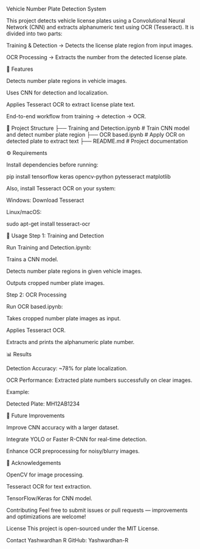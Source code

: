 Vehicle Number Plate Detection System

This project detects vehicle license plates using a Convolutional Neural Network (CNN) and extracts alphanumeric text using OCR (Tesseract). It is divided into two parts:

Training & Detection → Detects the license plate region from input images.

OCR Processing → Extracts the number from the detected license plate.

🚀 Features

Detects number plate regions in vehicle images.

Uses CNN for detection and localization.

Applies Tesseract OCR to extract license plate text.

End-to-end workflow from training → detection → OCR.

📂 Project Structure
├── Training and Detection.ipynb   # Train CNN model and detect number plate region
├── OCR based.ipynb                # Apply OCR on detected plate to extract text
├── README.md                      # Project documentation

⚙️ Requirements

Install dependencies before running:

pip install tensorflow keras opencv-python pytesseract matplotlib


Also, install Tesseract OCR on your system:

Windows: Download Tesseract

Linux/macOS:

sudo apt-get install tesseract-ocr

📖 Usage
Step 1: Training and Detection

Run Training and Detection.ipynb:

Trains a CNN model.

Detects number plate regions in given vehicle images.

Outputs cropped number plate images.

Step 2: OCR Processing

Run OCR based.ipynb:

Takes cropped number plate images as input.

Applies Tesseract OCR.

Extracts and prints the alphanumeric plate number.

📊 Results

Detection Accuracy: ~78% for plate localization.

OCR Performance: Extracted plate numbers successfully on clear images.

Example:

Detected Plate: MH12AB1234

🔮 Future Improvements

Improve CNN accuracy with a larger dataset.

Integrate YOLO or Faster R-CNN for real-time detection.

Enhance OCR preprocessing for noisy/blurry images.

🙌 Acknowledgements

OpenCV for image processing.

Tesseract OCR for text extraction.

TensorFlow/Keras for CNN model.

Contributing
Feel free to submit issues or pull requests — improvements and optimizations are welcome!

License
This project is open-sourced under the MIT License.

Contact
Yashwardhan R
GitHub: Yashwardhan-R
